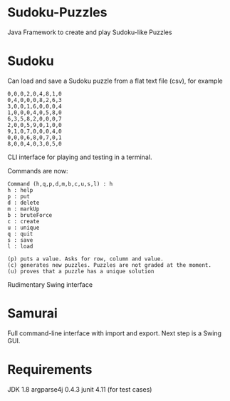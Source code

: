 Sudoku-Puzzles
==============

Java Framework to create and play Sudoku-like Puzzles

Sudoku
======

Can load and save a Sudoku puzzle from a flat text file (csv), for example

    0,0,0,2,0,4,8,1,0
    0,4,0,0,0,8,2,6,3
    3,0,0,1,6,0,0,0,4
    1,0,0,0,4,0,5,8,0
    6,3,5,8,2,0,0,0,7
    2,0,0,5,9,0,1,0,0
    9,1,0,7,0,0,0,4,0
    0,0,0,6,8,0,7,0,1
    8,0,0,4,0,3,0,5,0

CLI interface for playing and testing in a terminal.

Commands are now:

    Command (h,q,p,d,m,b,c,u,s,l) : h
    h : help
    p : put
    d : delete
    m : markUp
    b : bruteForce
    c : create
    u : unique
    q : quit
    s : save
    l : load

    (p) puts a value. Asks for row, column and value. 
    (c) generates new puzzles. Puzzles are not graded at the moment.
    (u) proves that a puzzle has a unique solution


Rudimentary Swing interface

Samurai
=======

Full command-line interface with import and export. Next step is a Swing GUI.

Requirements
============

JDK 1.8 
argparse4j 0.4.3
junit 4.11 (for test cases)